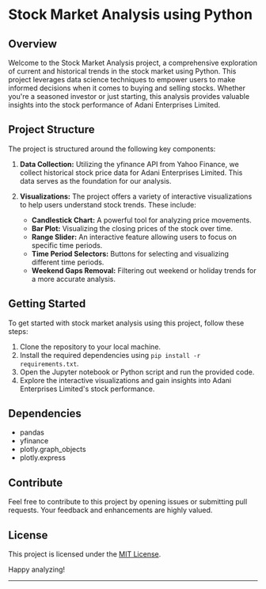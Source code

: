 # Stock Market Analysis using Python

## Overview

Welcome to the Stock Market Analysis project, a comprehensive exploration of current and historical trends in the stock market using Python. This project leverages data science techniques to empower users to make informed decisions when it comes to buying and selling stocks. Whether you're a seasoned investor or just starting, this analysis provides valuable insights into the stock performance of Adani Enterprises Limited.

## Project Structure

The project is structured around the following key components:

1. **Data Collection:** Utilizing the yfinance API from Yahoo Finance, we collect historical stock price data for Adani Enterprises Limited. This data serves as the foundation for our analysis.

2. **Visualizations:** The project offers a variety of interactive visualizations to help users understand stock trends. These include:
   - **Candlestick Chart:** A powerful tool for analyzing price movements.
   - **Bar Plot:** Visualizing the closing prices of the stock over time.
   - **Range Slider:** An interactive feature allowing users to focus on specific time periods.
   - **Time Period Selectors:** Buttons for selecting and visualizing different time periods.
   - **Weekend Gaps Removal:** Filtering out weekend or holiday trends for a more accurate analysis.

## Getting Started

To get started with stock market analysis using this project, follow these steps:

1. Clone the repository to your local machine.
2. Install the required dependencies using `pip install -r requirements.txt`.
3. Open the Jupyter notebook or Python script and run the provided code.
4. Explore the interactive visualizations and gain insights into Adani Enterprises Limited's stock performance.

## Dependencies

- pandas
- yfinance
- plotly.graph_objects
- plotly.express

## Contribute

Feel free to contribute to this project by opening issues or submitting pull requests. Your feedback and enhancements are highly valued.

## License

This project is licensed under the [MIT License](LICENSE).

Happy analyzing!

---

